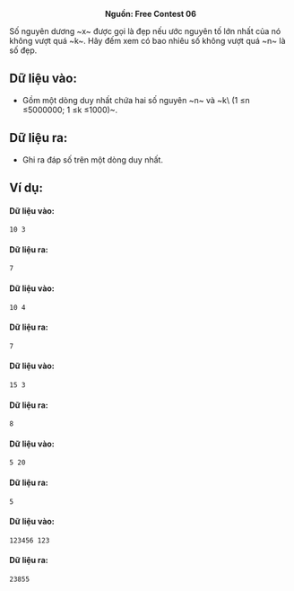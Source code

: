 **<center>Nguồn:  Free Contest 06</center>**

Số nguyên dương ~x~ được gọi là đẹp nếu ước nguyên tố lớn nhất của nó không vượt quá ~k~. Hãy đếm xem có bao nhiêu số không vượt quá ~n~ là số đẹp.

## Dữ liệu vào:
- Gồm một dòng duy nhất chứa hai số nguyên ~n~ và ~k\ (1 ≤n ≤5000000; 1 ≤k ≤1000)~.

## Dữ liệu ra:
- Ghi ra đáp số trên một dòng duy nhất.

## Ví dụ:
#### Dữ liệu vào:
```
10 3
```

#### Dữ liệu ra:
```
7
```

#### Dữ liệu vào:
```
10 4
```

#### Dữ liệu ra:
```
7
```

#### Dữ liệu vào:
```
15 3
```

#### Dữ liệu ra:
```
8
```

#### Dữ liệu vào:
```
5 20
```

#### Dữ liệu ra:
```
5
```

#### Dữ liệu vào:
```
123456 123
```

#### Dữ liệu ra:
```
23855
```
